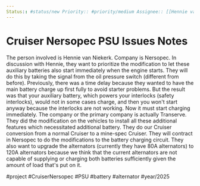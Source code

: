 ```yaml
---
Status:: #status/new Priority:: #priority/medium Assignee:: [[Hennie van Niekerk]] DueDate::
---
```


# Cruiser Nersopec PSU Issues Notes

The person involved is Hennie van Niekerk.
Company is Nersopec.
In discussion with Hennie, they want to prioritize the modification to let these auxiliary batteries also start immediately when the engine starts. They will do this by taking the signal from the oil pressure switch (different from before). Previously, there was a time delay because they wanted to have the main battery charge up first fully to avoid starter problems. But the result was that your auxiliary battery, which powers your interlocks (safety interlocks), would not in some cases charge, and then you won't start anyway because the interlocks are not working. Now it must start charging immediately. The company or the primary company is actually Transerve. They did the modification on the vehicles to install all these additional features which necessitated additional battery. They do our Cruiser conversion from a normal Cruiser to a mine-spec Cruiser. They will contract in Nersopec to do the modifications to the battery charging circuit. They also want to upgrade the alternators (currently they have 80A alternators) to 120A alternators because we think that the current alternators are not capable of supplying or charging both batteries sufficiently given the amount of load that's put on it.

#project #CruiserNersopec #PSU #battery #alternator #year/2025